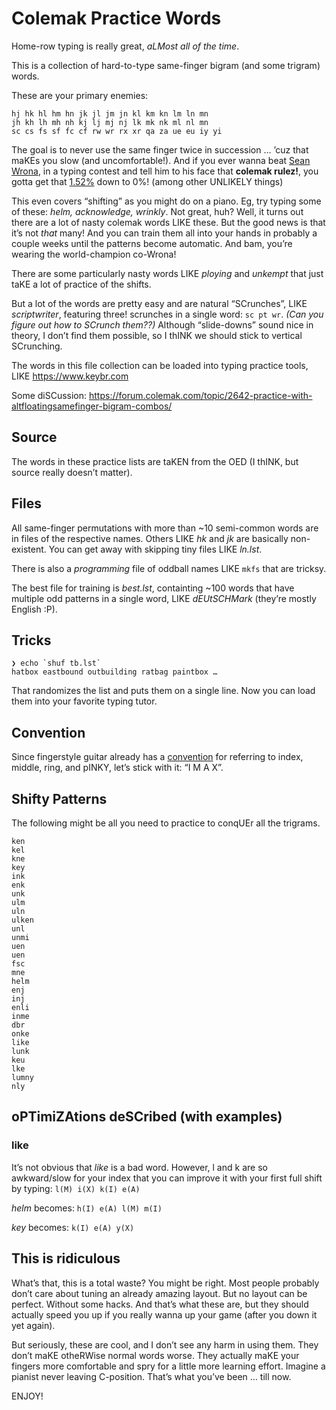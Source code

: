 # Colemak Practice Words

Home-row typing is really great, _aLMost all of the time_.

This is a collection of hard-to-type same-finger bigram (and some
trigram) words.

These are your primary enemies:

	hj hk hl hm hn jk jl jm jn kl km kn lm ln mn
	jh kh lh mh nh kj lj mj nj lk mk nk ml nl mn
	sc cs fs sf fc cf rw wr rx xr qa za ue eu iy yi

The goal is to never use the same finger twice in succession … ’cuz
that maKEs you slow (and uncomfortable!). And if you ever wanna beat
[Sean Wrona](https://forum.colemak.com/topic/1309-typing-tips-from-the-fastest-typist-sean-wrona/),
in a typing contest and tell him to his face that **colemak rulez!**,
you gotta get that
[1.52%](https://colemakmods.github.io/mod-dh/compare.html#compare-results)
down to 0%! (among other UNLIKELY things)

This even covers “shifting” as you might do on a piano. Eg, try typing
some of these: _helm, acknowledge, wrinkly_. Not great, huh?
Well, it turns out there are a lot of nasty colemak words LIKE these.
But the good news is that it’s not _that_ many! And you can train them
all into your hands in probably a couple weeks until the patterns
become automatic. And bam, you’re wearing the world-champion co-Wrona!

There are some particularly nasty words LIKE _ploying_ and _unkempt_
that just taKE a lot of practice of the shifts.

But a lot of the words are pretty easy and are natural “SCrunches”,
LIKE _scriptwriter_, featuring three! scrunches in a single word: `sc
pt wr`. _(Can you figure out how to SCrunch them??)_ Although
“slide-downs” sound nice in theory, I don’t find them possible, so I
thINK we should stick to vertical SCrunching.

The words in this file collection can be loaded into typing practice
tools, LIKE https://www.keybr.com

Some diSCussion:
https://forum.colemak.com/topic/2642-practice-with-altfloatingsamefinger-bigram-combos/

## Source

The words in these practice lists are taKEN from the OED (I thINK, but
source really doesn’t matter).

## Files

All same-finger permutations with more than ~10 semi-common words are
in files of the respective names. Others LIKE _hk_ and _jk_ are
basically non-existent. You can get away with skipping tiny files LIKE
_ln.lst_.

There is also a *programming* file of oddball names LIKE `mkfs` that
are tricksy.

The best file for training is _best.lst_, containting ~100 words that
have multiple odd patterns in a single word, LIKE _dEUtSCHMark_
(they’re mostly English :P).

## Tricks

``` shell
❯ echo `shuf tb.lst`
hatbox eastbound outbuilding ratbag paintbox …
```

That randomizes the list and puts them on a single line. Now you can
load them into your favorite typing tutor.

## Convention

Since fingerstyle guitar already has a
[convention](https://en.wikipedia.org/wiki/Fingerstyle_guitar#Notation)
for referring to index, middle, ring, and pINKY, let’s stick with it: “I M
A X”.

## Shifty Patterns

The following might be all you need to practice to conqUEr all the
trigrams.

``` text
ken
kel
kne
key
ink
enk
unk
ulm
uln
ulken
unl
unmi
uen
uen
fsc
mne
helm
enj
inj
enli
inme
dbr
onke
like
lunk
keu
lke
lumny
nly
```

## oPTimiZAtions deSCribed (with examples)

### like

It’s not obvious that _like_ is a bad word. However, l and k are so
awkward/slow for your index that you can improve it with your first
full shift by typing: `l(M) i(X) k(I) e(A)`

_helm_ becomes: `h(I) e(A) l(M) m(I)`

_key_ becomes: `k(I) e(A) y(X)`

## This is ridiculous

What’s that, this is a total waste? You might be right. Most people
probably don’t care about tuning an already amazing layout. But no
layout can be perfect. Without some hacks. And that’s what these are,
but they should actually speed you up if you really wanna up your game
(after you down it yet again).

But seriously, these are cool, and I don’t see any harm in using them.
They don’t maKE otheRWise normal words worse. They actually maKE your
fingers more comfortable and spry for a little more learning effort.
Imagine a pianist never leaving C-position. That’s what you’ve been …
till now.

ENJOY!
